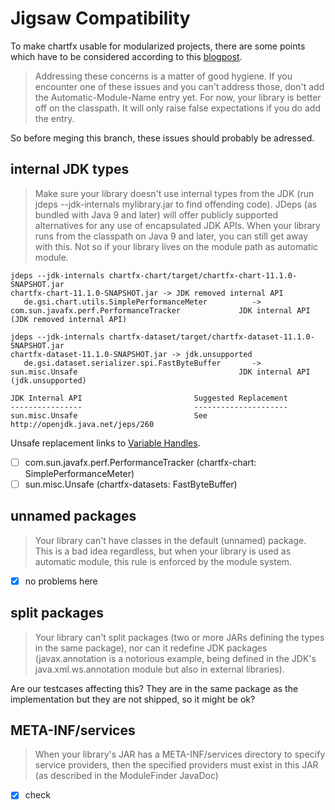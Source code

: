# Jigsaw Compatibility

To make chartfx usable for modularized projects, there are some points which have to be considered according to this [blogpost](http://branchandbound.net/blog/java/2017/12/automatic-module-name/).

> Addressing these concerns is a matter of good hygiene. If you encounter one of these issues and you can't address those, don't add the Automatic-Module-Name entry yet. For now, your library is better off on the classpath. It will only raise false expectations if you do add the entry.

So before meging this branch, these issues should probably be adressed.

## internal JDK types

> Make sure your library doesn't use internal types from the JDK (run jdeps --jdk-internals mylibrary.jar to find offending code). JDeps (as bundled with Java 9 and later) will offer publicly supported alternatives for any use of encapsulated JDK APIs. When your library runs from the classpath on Java 9 and later, you can still get away with this. Not so if your library lives on the module path as automatic module.

```
jdeps --jdk-internals chartfx-chart/target/chartfx-chart-11.1.0-SNAPSHOT.jar 
chartfx-chart-11.1.0-SNAPSHOT.jar -> JDK removed internal API
   de.gsi.chart.utils.SimplePerformanceMeter          -> com.sun.javafx.perf.PerformanceTracker             JDK internal API (JDK removed internal API)

jdeps --jdk-internals chartfx-dataset/target/chartfx-dataset-11.1.0-SNAPSHOT.jar 
chartfx-dataset-11.1.0-SNAPSHOT.jar -> jdk.unsupported
   de.gsi.dataset.serializer.spi.FastByteBuffer       -> sun.misc.Unsafe                                    JDK internal API (jdk.unsupported)

JDK Internal API                         Suggested Replacement
----------------                         ---------------------
sun.misc.Unsafe                          See http://openjdk.java.net/jeps/260
```

Unsafe replacement links to [Variable Handles](http://openjdk.java.net/jeps/193).

 - [ ] com.sun.javafx.perf.PerformanceTracker (chartfx-chart: SimplePerformanceMeter)
 - [ ] sun.misc.Unsafe (chartfx-datasets: FastByteBuffer)

## unnamed packages

> Your library can't have classes in the default (unnamed) package. This is a bad idea regardless, but when your library is used as automatic module, this rule is enforced by the module system.

  - [x] no problems here

## split packages

> Your library can't split packages (two or more JARs defining the types in the same package), nor can it redefine JDK packages (javax.annotation is a notorious example, being defined in the JDK's java.xml.ws.annotation module but also in external libraries).

Are our testcases affecting this? They are in the same package as the implementation but they are not shipped, so it might be ok?

## META-INF/services

> When your library's JAR has a META-INF/services directory to specify service providers, then the specified providers must exist in this JAR (as described in the ModuleFinder JavaDoc)

  - [x] check
